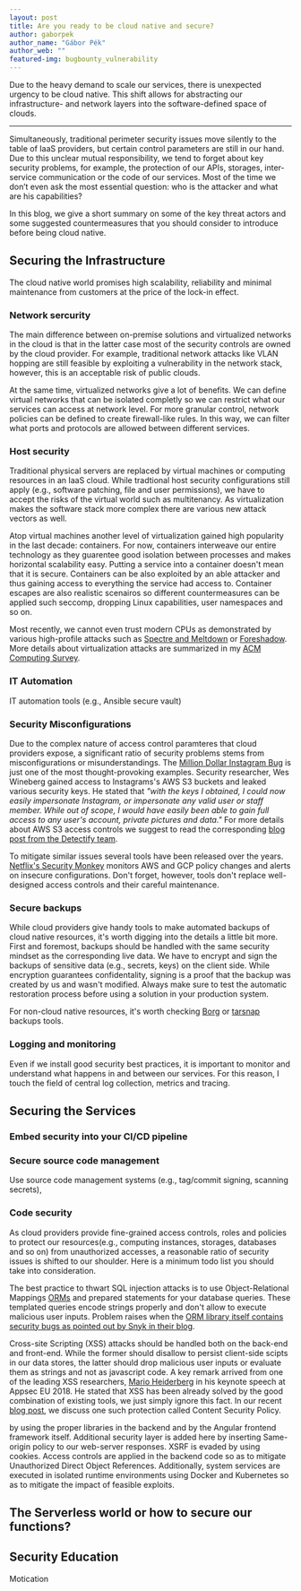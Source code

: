 ```yaml
---
layout: post
title: Are you ready to be cloud native and secure?
author: gaborpek
author_name: "Gábor Pék"
author_web: ""
featured-img: bugbounty_vulnerability 
---
```


Due to the heavy demand to scale our services, there is unexpected urgency to be cloud native. This shift allows for abstracting our infrastructure- and network layers into the software-defined space of clouds. 

<!--excerpt-->

----

Simultaneously, traditional perimeter security issues move silently to the table of IaaS providers, but certain control parameters are still in our hand. Due to this unclear mutual responsibility, we tend to forget about key security problems, for example, the protection of our APIs, storages, inter-service communication or the code of our services. Most of the time we don’t even ask the most essential question: who is the attacker and what are his capabilities?

In this blog, we give a short summary on some of the key threat actors and some suggested countermeasures that you should consider to introduce before being cloud native. 

## Securing the Infrastructure

The cloud native world promises high scalability, reliability and minimal maintenance from customers at the price of the lock-in effect. 

### Network sercurity

The main difference between on-premise solutions and virtualized networks in the cloud is that in the latter case most of the security controls are owned by the cloud provider. For example, traditional network attacks like VLAN hopping are still feasible by exploiting a vulnerability in the network stack, however, this is an acceptable risk of public clouds.

At the same time, virtualized networks give a lot of benefits. We can define virtual networks that can be isolated completly so we can restrict what our services can access at network level. For more granular control, network policies can be defined to create firewall-like rules. In this way, we can filter what ports and protocols are allowed between different services. 

### Host security

Traditional physical servers are replaced by virtual machines or computing resources in an IaaS cloud. While tradtional host security configurations still apply (e.g., software patching, file and user permissions), we have to accept the risks of the virtual world such as multitenancy. As virtualization makes the software stack more complex there are various new attack vectors as well. 

Atop virtual machines another level of virtualization gained high popularity in the last decade: containers. For now, containers interweave our entire technology as they guarentee good isolation between processes and makes horizontal scalability easy. Putting a service into a container doesn't mean that it is secure. Containers can be also exploited by an able attacker and thus gaining access to everything the service had access to. Container escapes are also realistic scenairos so different countermeasures can be applied such seccomp, dropping Linux capabilities, user namespaces and so on. 

Most recently, we cannot even trust modern CPUs as demonstrated by various high-profile attacks such as [Spectre and Meltdown](https://meltdownattack.com/) or [Foreshadow](https://foreshadowattack.eu/). More details about virtualization attacks are summarized in my [ACM Computing Survey](http://www.hit.bme.hu/~buttyan/publications/PekBB13acmcsur.pdf). 

### IT Automation

IT automation tools (e.g., Ansible secure vault)

### Security Misconfigurations

Due to the complex nature of access control paramteres that cloud providers expose, a significant ratio of security problems stems from misconfigurations or misunderstandings. The [Million Dollar Instagram Bug](https://www.forbes.com/sites/thomasbrewster/2015/12/17/facebook-instagram-security-research-threats/#4edb643c2fb5) is just one of the most thought-provoking examples. Security researcher, Wes Wineberg gained access to Instagrams's AWS S3 buckets and leaked various security keys. He stated that  _"with the keys I obtained, I could now easily impersonate Instagram, or impersonate any valid user or staff member. While out of scope, I would have easily been able to gain full access to any user's account, private pictures and data."_  For more details about AWS S3 access controls we suggest to read the corresponding [blog post from the Detectify team](https://blog.detectify.com/2017/07/13/aws-s3-misconfiguration-explained-fix/?utm_source=labs&utm_campaign=s3_buckets).

To mitigate similar issues several tools have been released over the years. [Netflix's Security Monkey](https://github.com/Netflix/security_monkey) monitors AWS and GCP policy changes and alerts on insecure configurations. Don't forget, however, tools don't replace well-designed access controls and their careful maintenance. 

### Secure backups

While cloud providers give handy tools to make automated backups of cloud native resources, it's worth digging into the details a little bit more. First and foremost, backups should be handled with the same security mindset as the corresponding live data. We have to encrypt and sign the backups of sensitive data (e.g., secrets, keys) on the client side. While encryption guarantees confidentality, signing is a proof that the backup was created by us and wasn't modified. Always make sure to test the automatic restoration process before using a solution in your production system.

For non-cloud native resources, it's worth checking [Borg](https://borgbackup.readthedocs.io/en/stable/index.html)  or [tarsnap](https://www.tarsnap.com/) backups tools.

### Logging and monitoring

Even if we install good security best practices, it is important to monitor and understand what happens in and between our services. For this reason, I touch the field of central log collection, metrics and tracing. 


## Securing the Services

### Embed security into your CI/CD pipeline

### Secure source code management

Use source code management systems (e.g., tag/commit signing, scanning secrets), 

### Code security

As cloud providers provide fine-grained access controls, roles and policies to protect our resources(e.g., computing instances, storages, databases and so on) from unauthorized accesses, a reasonable ratio of security issues is shifted to our shoulder. Here is a minimum todo list you should take into consideration. 

The best practice to thwart SQL injection attacks is to use Object-Relational Mappings [ORMs](https://en.wikipedia.org/wiki/Object-relational_mapping) and prepared statements for your database queries. These templated queries encode strings properly and don't allow to execute malicious user inputs. Problem raises when the [ORM library itself contains security bugs as pointed out by Snyk in their blog](https://snyk.io/blog/sql-injection-orm-vulnerabilities/). 

Cross-site Scripting (XSS) attacks should be handled both on the back-end and front-end. While the former should disallow to persist client-side scipts in our data stores, the latter should drop malicious user inputs or evaluate them as strings and not as javascript code. A key remark arrived from one of the leading XSS researchers, [Mario Heiderberg](https://twitter.com/0x6D6172696F?lang=en) in his keynote speech at Appsec EU 2018. He stated that XSS has been already solved by the good combination of existing tools, we just simply ignore this fact. In our recent [blog post](https://blog.avatao.com/CSP-tutorial/), we discuss one such protection called Content Security Policy. 

by using the proper libraries in the backend and by the Angular frontend framework itself. Additional security layer is added here by inserting Same-origin policy to our web-server responses. XSRF is evaded by using cookies. Access controls are applied in the backend code so as to mitigate Unauthorized Direct Object References. Additionally, system services are executed in isolated runtime environments using Docker and Kubernetes so as to mitigate the impact of feasible exploits.

## The Serverless world or how to secure our functions?


## Security Education
Motication
